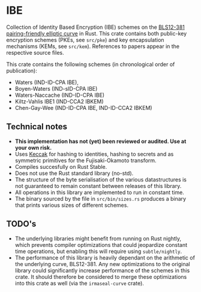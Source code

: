 # IBE
Collection of Identity Based Encryption (IBE) schemes on the [BLS12-381 pairing-friendly elliptic curve](https://github.com/zkcrypto/bls12_381) in Rust.
This crate contains both public-key encryption schemes (PKEs, see `src/pke`) and key encapsulation mechanisms (KEMs, see `src/kem`). References to papers appear in the respective source files.

This crate contains the following schemes (in chronological order of publication):
* Waters (IND-ID-CPA IBE),
* Boyen-Waters (IND-sID-CPA IBE)
* Waters-Naccache (IND-ID-CPA IBE)
* Kiltz-Vahlis IBE1 (IND-CCA2 IBKEM)
* Chen-Gay-Wee (IND-ID-CPA IBE, IND-ID-CCA2 IBKEM)

## Technical notes
* **This implementation has not (yet) been reviewed or audited. Use at your own risk.**
* Uses [Keccak](https://crates.io/crates/tiny-keccak) for hashing to identities, hashing to secrets and as symmetric primitives for the Fujisaki-Okamoto transform.
* Compiles succesfully on Rust Stable.
* Does not use the Rust standard library (no-std).
* The structure of the byte serialisation of the various datastructures is not guaranteed to remain constant between releases of this library.
* All operations in this library are implemented to run in constant time.
* The binary sourced by the file in `src/bin/sizes.rs` produces a binary that prints various sizes of different schemes.

## TODO's
* The underlying libraries might benefit from running on Rust nightly, which prevents compiler optimizations that could jeopardize constant time operations, but enabling this will require using `subtle/nightly`.
* The performance of this library is heavily dependant on the arithmetic of the underlying curve, BLS12-381. Any new optimizations to the original library could significantly increase performance of the schemes in this crate. It should therefore be considered to merge these optimizations into this crate as well (via the `irmaseal-curve` crate).
